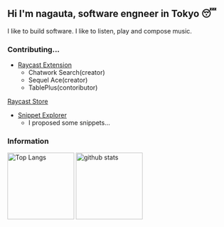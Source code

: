 ## Hi I'm nagauta, software engneer in Tokyo 😴
I like to build software. I like to listen, play and compose music.

### Contributing...

* [Raycast Extension](https://github.com/raycast/extensions)
  * Chatwork Search(creator)
  * Sequel Ace(creator)
  * TablePlus(contoributor)

[Raycast Store](https://www.raycast.com/nagauta)

* [Snippet Explorer](https://github.com/raycast/snippet-explorer)
  * I proposed some snippets...

### Information
<p align="left"> 
  <img alt="Top Langs" height="150px" src="https://github-readme-stats.vercel.app/api?username=nagauta&theme=tokyonight" />
  <img alt="github stats" height="150px" src="https://github-readme-stats.vercel.app/api/top-langs/?username=nagauta&layout=compact&theme=tokyonight" />
</p>

